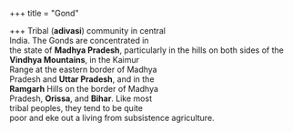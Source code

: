 +++
title = "Gond"

+++
Tribal (**adivasi**) community in central  
India. The Gonds are concentrated in  
the state of **Madhya Pradesh**, particularly in the hills on both sides of the  
**Vindhya Mountains**, in the Kaimur  
Range at the eastern border of Madhya  
Pradesh and **Uttar Pradesh**, and in the  
**Ramgarh** Hills on the border of Madhya  
Pradesh, **Orissa**, and **Bihar**. Like most  
tribal peoples, they tend to be quite  
poor and eke out a living from subsistence agriculture.